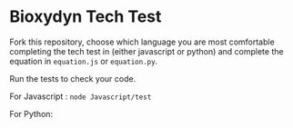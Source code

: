 # Bioxydyn Tech Test

Fork this repository, choose which language you are most comfortable completing the tech test in (either javascript or python) and complete the equation in `equation.js` or `equation.py`. 

Run the tests to check your code.

For Javascript : `node Javascript/test`

For Python: 

